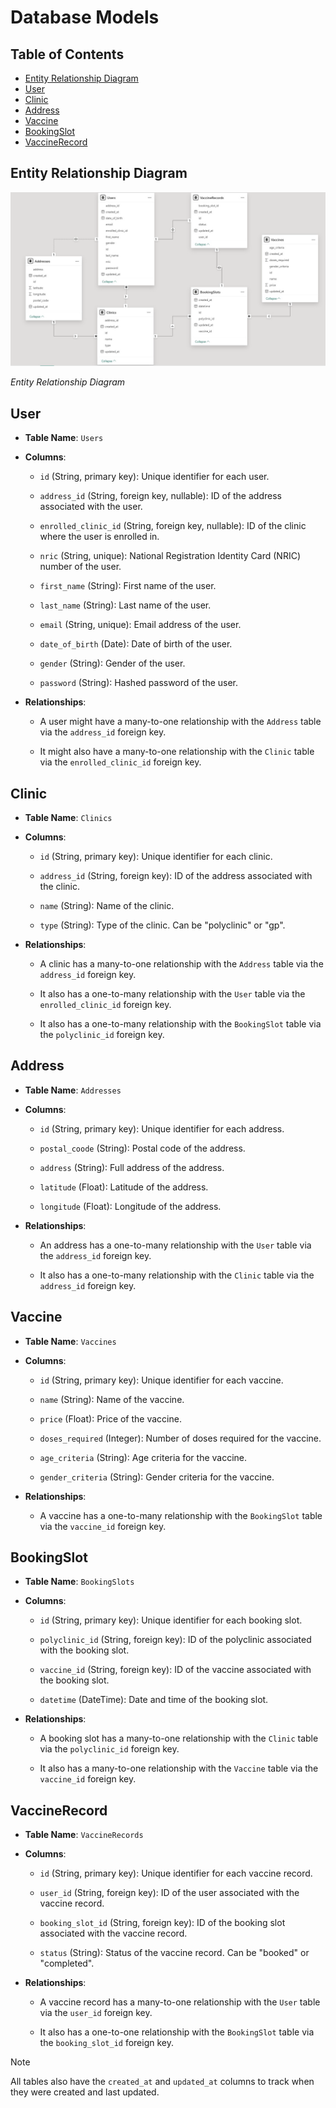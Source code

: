 # Database Models

## Table of Contents

- [Entity Relationship Diagram](#entity-relationship-diagram)
- [User](#user)
- [Clinic](#clinic)
- [Address](#address)
- [Vaccine](#vaccine)
- [BookingSlot](#booking-slot)
- [VaccineRecord](#vaccine-record)

## Entity Relationship Diagram <a id="entity-relationship-diagram"></a>

![Entity Relationship Diagram](../media/erd.png)

_Entity Relationship Diagram_

## User <a id="user"></a>

- **Table Name**: `Users`

- **Columns**:

  - `id` (String, primary key): Unique identifier for each user.

  - `address_id` (String, foreign key, nullable): ID of the address associated with the user.

  - `enrolled_clinic_id` (String, foreign key, nullable): ID of the clinic where the user is enrolled in.

  - `nric` (String, unique): National Registration Identity Card (NRIC) number of the user.

  - `first_name` (String): First name of the user.

  - `last_name` (String): Last name of the user.

  - `email` (String, unique): Email address of the user.

  - `date_of_birth` (Date): Date of birth of the user.

  - `gender` (String): Gender of the user.

  - `password` (String): Hashed password of the user.

- **Relationships**:

  - A user might have a many-to-one relationship with the `Address` table via the `address_id` foreign key.

  - It might also have a many-to-one relationship with the `Clinic` table via the `enrolled_clinic_id` foreign key.

## Clinic <a id="clinic"></a>

- **Table Name**: `Clinics`

- **Columns**:

  - `id` (String, primary key): Unique identifier for each clinic.

  - `address_id` (String, foreign key): ID of the address associated with the clinic.

  - `name` (String): Name of the clinic.

  - `type` (String): Type of the clinic. Can be "polyclinic" or "gp".

- **Relationships**:

  - A clinic has a many-to-one relationship with the `Address` table via the `address_id` foreign key.

  - It also has a one-to-many relationship with the `User` table via the `enrolled_clinic_id` foreign key.

  - It also has a one-to-many relationship with the `BookingSlot` table via the `polyclinic_id` foreign key.

## Address <a id="address"></a>

- **Table Name**: `Addresses`

- **Columns**:

  - `id` (String, primary key): Unique identifier for each address.

  - `postal_coode` (String): Postal code of the address.

  - `address` (String): Full address of the address.

  - `latitude` (Float): Latitude of the address.

  - `longitude` (Float): Longitude of the address.

- **Relationships**:

  - An address has a one-to-many relationship with the `User` table via the `address_id` foreign key.

  - It also has a one-to-many relationship with the `Clinic` table via the `address_id` foreign key.

## Vaccine <a id="vaccine"></a>

- **Table Name**: `Vaccines`

- **Columns**:

  - `id` (String, primary key): Unique identifier for each vaccine.

  - `name` (String): Name of the vaccine.

  - `price` (Float): Price of the vaccine.

  - `doses_required` (Integer): Number of doses required for the vaccine.

  - `age_criteria` (String): Age criteria for the vaccine.

  - `gender_criteria` (String): Gender criteria for the vaccine.

- **Relationships**:

  - A vaccine has a one-to-many relationship with the `BookingSlot` table via the `vaccine_id` foreign key.

## BookingSlot <a id="booking-slot"></a>

- **Table Name**: `BookingSlots`

- **Columns**:

  - `id` (String, primary key): Unique identifier for each booking slot.

  - `polyclinic_id` (String, foreign key): ID of the polyclinic associated with the booking slot.

  - `vaccine_id` (String, foreign key): ID of the vaccine associated with the booking slot.

  - `datetime` (DateTime): Date and time of the booking slot.

- **Relationships**:

  - A booking slot has a many-to-one relationship with the `Clinic` table via the `polyclinic_id` foreign key.

  - It also has a many-to-one relationship with the `Vaccine` table via the `vaccine_id` foreign key.

## VaccineRecord <a id="vaccine-record"></a>

- **Table Name**: `VaccineRecords`

- **Columns**:

  - `id` (String, primary key): Unique identifier for each vaccine record.

  - `user_id` (String, foreign key): ID of the user associated with the vaccine record.

  - `booking_slot_id` (String, foreign key): ID of the booking slot associated with the vaccine record.

  - `status` (String): Status of the vaccine record. Can be "booked" or "completed".

- **Relationships**:

  - A vaccine record has a many-to-one relationship with the `User` table via the `user_id` foreign key.

  - It also has a one-to-one relationship with the `BookingSlot` table via the `booking_slot_id` foreign key.

> [!NOTE]
> All tables also have the `created_at` and `updated_at` columns to track when they were created and last updated.
